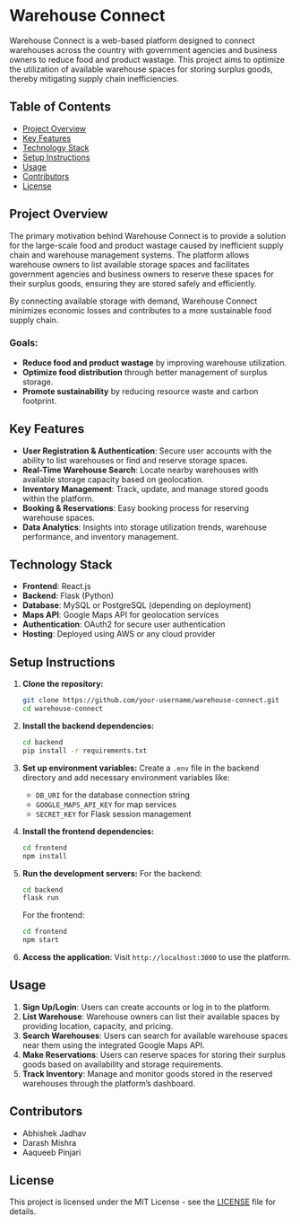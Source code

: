 # Warehouse Connect

Warehouse Connect is a web-based platform designed to connect warehouses across the country with government agencies and business owners to reduce food and product wastage. This project aims to optimize the utilization of available warehouse spaces for storing surplus goods, thereby mitigating supply chain inefficiencies.

## Table of Contents
- [Project Overview](#project-overview)
- [Key Features](#key-features)
- [Technology Stack](#technology-stack)
- [Setup Instructions](#setup-instructions)
- [Usage](#usage)
- [Contributors](#contributors)
- [License](#license)

## Project Overview
The primary motivation behind Warehouse Connect is to provide a solution for the large-scale food and product wastage caused by inefficient supply chain and warehouse management systems. The platform allows warehouse owners to list available storage spaces and facilitates government agencies and business owners to reserve these spaces for their surplus goods, ensuring they are stored safely and efficiently.

By connecting available storage with demand, Warehouse Connect minimizes economic losses and contributes to a more sustainable food supply chain.

### Goals:
- **Reduce food and product wastage** by improving warehouse utilization.
- **Optimize food distribution** through better management of surplus storage.
- **Promote sustainability** by reducing resource waste and carbon footprint.

## Key Features
- **User Registration & Authentication**: Secure user accounts with the ability to list warehouses or find and reserve storage spaces.
- **Real-Time Warehouse Search**: Locate nearby warehouses with available storage capacity based on geolocation.
- **Inventory Management**: Track, update, and manage stored goods within the platform.
- **Booking & Reservations**: Easy booking process for reserving warehouse spaces.
- **Data Analytics**: Insights into storage utilization trends, warehouse performance, and inventory management.

## Technology Stack
- **Frontend**: React.js
- **Backend**: Flask (Python)
- **Database**: MySQL or PostgreSQL (depending on deployment)
- **Maps API**: Google Maps API for geolocation services
- **Authentication**: OAuth2 for secure user authentication
- **Hosting**: Deployed using AWS or any cloud provider

## Setup Instructions

1. **Clone the repository:**
    ```bash
    git clone https://github.com/your-username/warehouse-connect.git
    cd warehouse-connect
    ```

2. **Install the backend dependencies:**
    ```bash
    cd backend
    pip install -r requirements.txt
    ```

3. **Set up environment variables:**
    Create a `.env` file in the backend directory and add necessary environment variables like:
    - `DB_URI` for the database connection string
    - `GOOGLE_MAPS_API_KEY` for map services
    - `SECRET_KEY` for Flask session management

4. **Install the frontend dependencies:**
    ```bash
    cd frontend
    npm install
    ```

5. **Run the development servers:**
    For the backend:
    ```bash
    cd backend
    flask run
    ```
    For the frontend:
    ```bash
    cd frontend
    npm start
    ```

6. **Access the application**: Visit `http://localhost:3000` to use the platform.

## Usage

1. **Sign Up/Login**: Users can create accounts or log in to the platform.
2. **List Warehouse**: Warehouse owners can list their available spaces by providing location, capacity, and pricing.
3. **Search Warehouses**: Users can search for available warehouse spaces near them using the integrated Google Maps API.
4. **Make Reservations**: Users can reserve spaces for storing their surplus goods based on availability and storage requirements.
5. **Track Inventory**: Manage and monitor goods stored in the reserved warehouses through the platform’s dashboard.

## Contributors
- Abhishek Jadhav
- Darash Mishra
- Aaqueeb Pinjari

## License
This project is licensed under the MIT License - see the [LICENSE](LICENSE) file for details.
